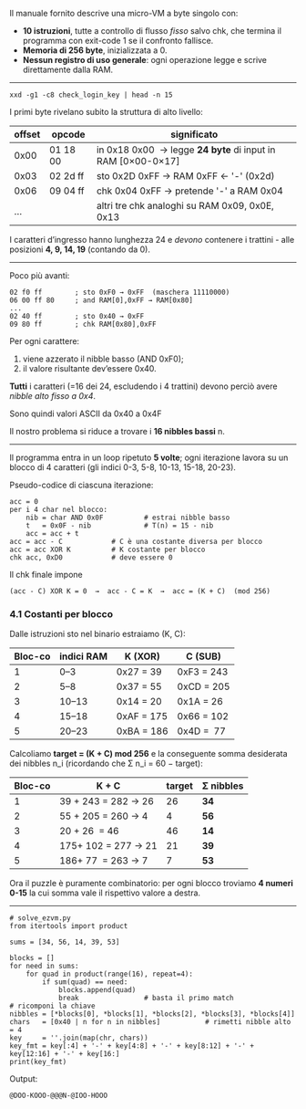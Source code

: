 Il manuale fornito descrive una micro-VM a byte singolo con:

- **10 istruzioni**, tutte a controllo di flusso *fisso* salvo chk, che termina il programma con exit-code 1 se il confronto fallisce.
- **Memoria di 256 byte**, inizializzata a 0.
- **Nessun registro di uso generale**: ogni operazione legge e scrive direttamente dalla RAM.

---

```
xxd -g1 -c8 check_login_key | head -n 15
```

I primi byte rivelano subito la struttura di alto livello:

| **offset** | **opcode** | **significato** |
| --- | --- | --- |
| 0x00 | 01 18 00 | in 0x18 0x00  → legge **24 byte** di input in RAM [0×00-0×17] |
| 0x03 | 02 2d ff | sto 0x2D 0xFF → RAM 0xFF ← '-' (0x2d) |
| 0x06 | 09 04 ff | chk 0x04 0xFF → pretende '-' a RAM 0x04 |
| … |  | altri tre chk analoghi su RAM 0x09, 0x0E, 0x13 |

I caratteri d’ingresso hanno lunghezza 24 e *devono* contenere i trattini - alle posizioni **4, 9, 14, 19** (contando da 0).

---

Poco più avanti:

```
02 f0 ff        ; sto 0xF0 → 0xFF  (maschera 11110000)
06 00 ff 80     ; and RAM[0],0xFF → RAM[0x80]
...
02 40 ff        ; sto 0x40 → 0xFF
09 80 ff        ; chk RAM[0x80],0xFF
```

Per ogni carattere:

1. viene azzerato il nibble basso (AND 0xF0);
2. il valore risultante dev’essere 0x40.

**Tutti** i caratteri (=16 dei 24, escludendo i 4 trattini) devono perciò avere *nibble alto fisso a 0x4*.

Sono quindi valori ASCII da 0x40 a 0x4F

Il nostro problema si riduce a trovare i **16 nibbles bassi** n.

---

Il programma entra in un loop ripetuto **5 volte**; ogni iterazione lavora su un blocco di 4 caratteri (gli indici 0-3, 5-8, 10-13, 15-18, 20-23).

Pseudo-codice di ciascuna iterazione:

```
acc = 0
per i 4 char nel blocco:
    nib = char AND 0x0F          # estrai nibble basso
    t   = 0x0F - nib             # T(n) = 15 - nib
    acc = acc + t
acc = acc - C            # C è una costante diversa per blocco
acc = acc XOR K          # K costante per blocco
chk acc, 0xD0            # deve essere 0
```

Il chk finale impone

```
(acc - C) XOR K = 0  →  acc - C = K  →  acc = (K + C)  (mod 256)
```

### **4.1 Costanti per blocco**

Dalle istruzioni sto nel binario estraiamo (K, C):

| **Bloc-co** | **indici RAM** | K **(XOR)** | C **(SUB)** |
| --- | --- | --- | --- |
| 1 | 0–3 | 0x27 = 39 | 0xF3 = 243 |
| 2 | 5–8 | 0x37 = 55 | 0xCD = 205 |
| 3 | 10–13 | 0x14 = 20 | 0x1A = 26 |
| 4 | 15–18 | 0xAF = 175 | 0x66 = 102 |
| 5 | 20–23 | 0xBA = 186 | 0x4D =  77 |

Calcoliamo **target = (K + C) mod 256** e la conseguente somma desiderata dei nibbles n_i (ricordando che Σ n_i = 60 − target):

| **Bloc-co** | K + C | **target** | **Σ nibbles** |
| --- | --- | --- | --- |
| 1 | 39 + 243 = 282 → 26 | 26 | **34** |
| 2 | 55 + 205 = 260 → 4 | 4 | **56** |
| 3 | 20 + 26  = 46 | 46 | **14** |
| 4 | 175+ 102 = 277 → 21 | 21 | **39** |
| 5 | 186+ 77  = 263 → 7 | 7 | **53** |

Ora il puzzle è puramente combinatorio: per ogni blocco troviamo **4 numeri 0-15** la cui somma vale il rispettivo valore a destra.

---

```
# solve_ezvm.py
from itertools import product

sums = [34, 56, 14, 39, 53]

blocks = []
for need in sums:
    for quad in product(range(16), repeat=4):
        if sum(quad) == need:
            blocks.append(quad)
            break                # basta il primo match
# ricomponi la chiave
nibbles = [*blocks[0], *blocks[1], *blocks[2], *blocks[3], *blocks[4]]
chars   = [0x40 | n for n in nibbles]           # rimetti nibble alto = 4
key     = ''.join(map(chr, chars))
key_fmt = key[:4] + '-' + key[4:8] + '-' + key[8:12] + '-' + key[12:16] + '-' + key[16:]
print(key_fmt)
```

Output:
```
@DOO-KOOO-@@@N-@IOO-HOOO
```